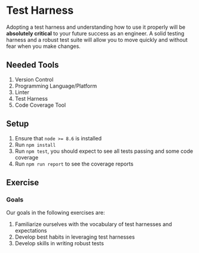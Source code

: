 # Test Harness

Adopting a test harness and understanding how to use it properly will be **absolutely critical** to your future success as an engineer. A solid testing harness and a robust test suite will allow you to move quickly and without fear when you make changes.

## Needed Tools

1. Version Control
2. Programming Language/Platform
3. Linter
4. Test Harness
5. Code Coverage Tool

## Setup

1. Ensure that `node >= 8.6` is installed
2. Run `npm install`
3. Run `npm test`, you should expect to see all tests passing and some code coverage
4. Run `npm run report` to see the coverage reports

## Exercise

### Goals

Our goals in the following exercises are:

1. Familiarize ourselves with the vocabulary of test harnesses and expectations
2. Develop best habits in leveraging test harnesses
3. Develop skills in writing robust tests